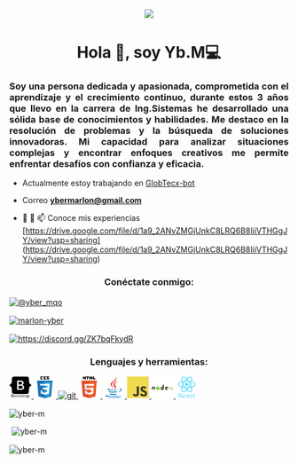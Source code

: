 <div align="center"> 
    <img src="https://media.giphy.com/media/v1.Y2lkPTc5MGI3NjExOGVhY2NiNDI3NmJiY2NkMjYzZGFiMjE4NWNmZjY5MmExYjFjMTZlOCZlcD12MV9pbnRlcm5hbF9naWZzX2dpZklkJmN0PWc/VNmWsVM0BL63VYL02z/giphy.gif" width="300"> </img>
</div>
<h1 align="center">Hola 👋, soy Yb.M💻</h1><h3 align="justify">
Soy una persona dedicada y apasionada, comprometida con el aprendizaje y el crecimiento continuo, durante estos 3 años que llevo en la carrera de Ing.Sistemas he desarrollado una sólida base de conocimientos y habilidades. Me destaco en la resolución de problemas y la búsqueda de soluciones innovadoras. Mi capacidad para analizar situaciones complejas y encontrar enfoques creativos me permite enfrentar desafíos con confianza y eficacia.</h3>

- Actualmente estoy trabajando en [GlobTecx-bot](https://github.com/ApoTheddy/Globtecx-Learning)

- Correo **ybermarlon@gmail.com**

- 📄 🔭 📫 Conoce mis experiencias [https://drive.google.com/file/d/1a9_2ANvZMGjUnkC8LRQ6B8IiiVTHGgJY/view?usp=sharing] (https://drive.google.com/file/d/1a9_2ANvZMGjUnkC8LRQ6B8IiiVTHGgJY/view?usp=sharing)

<h3 align="center">Conéctate conmigo:</h3><p align="center">

<a href="https://twitter.com/@yber_mqo" target="blank"><img align="center" src="https://raw.githubusercontent.com/rahuldkjain/github-profile-readme-generator/master/src/images/icons/Social/twitter.svg" alt="@yber_mqo" height="30" width="40" /></a>

<a href="https://linkedin.com/in/marlon-yber" target="blank"><img align="center" src="https://raw.githubusercontent.com/rahuldkjain/github-profile-readme-generator/master/src/images/icons/Social/linked-in-alt.svg" alt="marlon-yber" height="30" width="40" /></a>

<a href="https://discord.gg/https://discord.gg/ZK7bqFkydR" target="blank"><img align="center" src="https://raw.githubusercontent.com/rahuldkjain/github-profile-readme-generator/master/src/images/icons/Social/discord.svg" alt="https://discord.gg/ZK7bqFkydR" height="30" width="40" /></a></p>

<h3 align="center">Lenguajes y herramientas:</h3><p align="center">

<a href="https://getbootstrap.com" target="_blank" rel="noreferrer"> <img src="https://raw.githubusercontent.com/devicons/devicon/master/icons/bootstrap/bootstrap-plain-wordmark.svg" alt="bootstrap" width="40" height="40"/> </a> <a href="https://www.w3schools.com/css/" target="_blank" rel="noreferrer"> <img src="https://raw.githubusercontent.com/devicons/devicon/master/icons/css3/css3-original-wordmark.svg" alt="css3" width="40" height="40"/> </a> <a href="https://git-scm.com/" target="_blank" rel="noreferrer"> <img src="https://www.vectorlogo.zone/logos/git-scm/git-scm-icon.svg" alt="git" width="40" height="40"/> </a> <a href="https://www.w3.org/html/" target="_blank" rel="noreferrer"> <img src="https://raw.githubusercontent.com/devicons/devicon/master/icons/html5/html5-original-wordmark.svg" alt="html5" width="40" height="40"/> </a> <a href="https://www.java.com" target="_blank" rel="noreferrer"> <img src="https://raw.githubusercontent.com/devicons/devicon/master/icons/java/java-original.svg" alt="java" width="40" height="40"/> </a> <a href="https://developer.mozilla.org/en-US/docs/Web/JavaScript" target="_blank" rel="noreferrer"> <img src="https://raw.githubusercontent.com/devicons/devicon/master/icons/javascript/javascript-original.svg" alt="javascript" width="40" height="40"/> </a> <a href="https://nodejs.org" target="_blank" rel="noreferrer"> <img src="https://raw.githubusercontent.com/devicons/devicon/master/icons/nodejs/nodejs-original-wordmark.svg" alt="nodejs" width="40" height="40"/> </a> <a href="https://reactjs.org/" target="_blank" rel="noreferrer"> <img src="https://raw.githubusercontent.com/devicons/devicon/master/icons/react/react-original-wordmark.svg" alt="react" width="40" height="40"/> </a> </p>

<p><img align="center" src="https://github-readme-stats.vercel.app/api/top-langs?username=yber-m&show_icons=true&locale=en&layout=compact" alt="yber-m" /></p><p>&nbsp;<img align="center" src="https://github-readme-stats.vercel.app/api?username=yber-m&show_icons=true&locale=en" alt="yber-m" /></p>

<p><img align="center" src="https://github-readme-streak-stats.herokuapp.com/?user=yber-m&" alt="yber-m" /></p>
